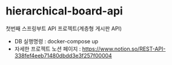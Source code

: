 # hierarchical-board-api
첫번째 스프링부트 API 프로젝트(계층형 게시판 API)
- DB 실행명령 : docker-compose up
- 자세한 프로젝트 노션 페이지 : https://www.notion.so/REST-API-338fef4eeb71480dbdd3e3f257f00004
